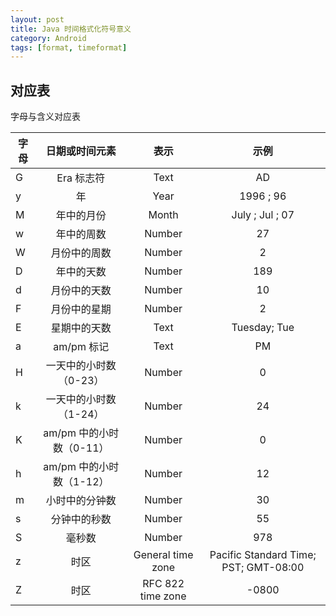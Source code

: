 ```yaml
---
layout: post
title: Java 时间格式化符号意义
category: Android
tags: [format, timeformat]
---
```

## 对应表
字母与含义对应表

|字母            | 日期或时间元素  | 表示   | 示例 |
| --------------|:-------------:| :-----:|:----:|       
|G              | Era 标志符     | Text   | AD   |
|y|年|Year|1996 ; 96
|M|年中的月份|Month|July ; Jul ; 07
|w|年中的周数|Number|27
|W|月份中的周数|Number|2
|D|年中的天数|Number|189
|d|月份中的天数|Number|10
|F|月份中的星期|Number|2
|E|星期中的天数|Text|Tuesday; Tue
|a|am/pm 标记|Text|PM
|H|一天中的小时数（0-23）|Number|0
|k|一天中的小时数（1-24）|Number|24
|K|am/pm 中的小时数（0-11）|Number|0
|h|am/pm 中的小时数（1-12）|Number|12
|m|小时中的分钟数|Number|30
|s|分钟中的秒数|Number|55
|S|毫秒数|Number|978
|z|时区|General time zone|Pacific Standard Time; PST; GMT-08:00
|Z|时区|RFC 822 time zone|-0800






